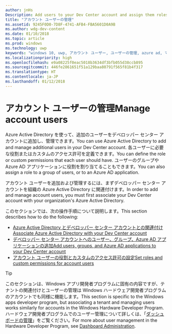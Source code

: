 ```yaml
---
author: jnHs
Description: Add users to your Dev Center account and assign them roles with specific permissions.
title: "アカウント ユーザーの管理"
ms.assetid: 9245F0D0-7D8F-4741-AFB4-FBA5601D0A9B
ms.author: wdg-dev-content
ms.date: 01/10/2018
ms.topic: article
ms.prod: windows
ms.technology: uwp
keywords: "windows 10, uwp, アカウント ユーザー, ユーザーの管理, azure ad, マルチ ユーザー"
ms.localizationpriority: high
ms.openlocfilehash: e9a08225f0eac5018b3634df3bfb055d38ccb895
ms.sourcegitcommit: 446fe2861651f51a129baa80791f565f81b4f317
ms.translationtype: HT
ms.contentlocale: ja-JP
ms.lasthandoff: 01/12/2018
---
```

# <a name="manage-account-users"></a><span data-ttu-id="e2988-103">アカウント ユーザーの管理</span><span class="sxs-lookup"><span data-stu-id="e2988-103">Manage account users</span></span>

<span data-ttu-id="e2988-104">Azure Active Directory を使って、追加のユーザーをデベロッパー センター アカウントに追加し、管理できます。</span><span class="sxs-lookup"><span data-stu-id="e2988-104">You can use Azure Active Directory to add and manage additional users in your Dev Center account.</span></span> <span data-ttu-id="e2988-105">各ユーザーに必要な役割またはカスタムのアクセス許可を定義できます。</span><span class="sxs-lookup"><span data-stu-id="e2988-105">You can define the role or custom permissions that each user should have.</span></span> <span data-ttu-id="e2988-106">ユーザーのグループや Azure AD アプリケーションに役割を割り当てることもできます。</span><span class="sxs-lookup"><span data-stu-id="e2988-106">You can also assign a role to a group of users, or to an Azure AD application.</span></span>

<span data-ttu-id="e2988-107">アカウント ユーザーを追加および管理するには、まずデベロッパー センター アカウントを組織の Azure Active Directory に関連付けます。</span><span class="sxs-lookup"><span data-stu-id="e2988-107">In order to add and manage account users, you must first associate your Dev Center account with your organization's Azure Active Directory.</span></span> 

<span data-ttu-id="e2988-108">このセクションでは、次の操作手順について説明します。</span><span class="sxs-lookup"><span data-stu-id="e2988-108">This section describes how to do the following:</span></span>

-   [<span data-ttu-id="e2988-109">Azure Active Directory とデベロッパー センター アカウントとの関連付け</span><span class="sxs-lookup"><span data-stu-id="e2988-109">Associate Azure Active Directory with your Dev Center account</span></span>](associate-azure-ad-with-dev-center.md)
-   [<span data-ttu-id="e2988-110">デベロッパー センター アカウントへのユーザー、グループ、Azure AD アプリケーションの追加</span><span class="sxs-lookup"><span data-stu-id="e2988-110">Add users, groups, and Azure AD applications to your Dev Center account</span></span>](add-users-groups-and-azure-ad-applications.md)
-   [<span data-ttu-id="e2988-111">アカウント ユーザーの役割とカスタムのアクセス許可の設定</span><span class="sxs-lookup"><span data-stu-id="e2988-111">Set roles and custom permissions for account users</span></span>](set-custom-permissions-for-account-users.md)

> [!TIP]
> <span data-ttu-id="e2988-112">このセクションは、Windows アプリ開発者プログラムに固有の内容ですが、テナントの関連付けとユーザーの管理は Windows ハードウェア開発者プログラムのアカウントでも同様に機能します。</span><span class="sxs-lookup"><span data-stu-id="e2988-112">This section is specific to the Windows apps developer program, but associating a tenant and managing users works similarly for accounts in the Windows Hardware Developer Program.</span></span> <span data-ttu-id="e2988-113">ハードウェア開発者プログラムでのユーザー管理について詳しくは、「[ダッシュボードの管理](https://docs.microsoft.com/windows-hardware/drivers/dashboard/dashboard-administration)」をご覧ください。</span><span class="sxs-lookup"><span data-stu-id="e2988-113">For more about user management in the Hardware Developer Program, see [Dashboard Administration](https://docs.microsoft.com/windows-hardware/drivers/dashboard/dashboard-administration).</span></span>
